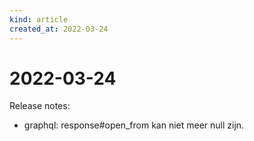 ```yaml
---
kind: article
created_at: 2022-03-24
---
```


# 2022-03-24

Release notes:

* graphql: response#open_from kan niet meer null zijn.

